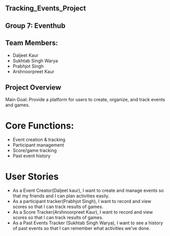 ## Tracking_Events_Project
## Group 7: Eventhub
## Team Members:
- Daljeet Kaur
- Sukhtab Singh Warya
- Prabhjot Singh
- Arshnoorpreet Kaur

## Project Overview
Main Goal: Provide a platform for users to create, organize, and track events and games.

# Core Functions:
- Event creation & tracking
- Participant management
- Score/game tracking
- Past event history

#  User Stories
- As a Event Creator(Daljeet kaur), I want to create and manage events so that my friends and I can plan activities easily.
- As a participant tracker(Prabhjot Singh), I want to record and view scores so that I can track results of games.
- As a Score Tracker(Arshnoorpreet Kaur), I want to record and view scores so that I can track results of games.
- As a Past Events Tracker (Sukhtab Singh Warya), I want to see a history of past events so that I can remember what activities we’ve done.
